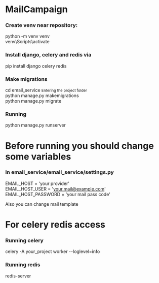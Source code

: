 # MailCampaign
### Create venv near repository:  
python -m venv venv  
venv\Scripts\activate  

### Install django, celery and redis via  
pip install django celery redis  

### Make migrations  
cd email_service <small>Entering the project folder</small>  
python manage.py makemigrations  
python manage.py migrate  

### Running  
python manage.py runserver  

# Before running you should change some variables  
### In email_service/email_service/settings.py  
EMAIL_HOST = 'your provider'  
EMAIL_HOST_USER = 'your.mail@example.com'  
EMAIL_HOST_PASSWORD = 'your mail pass code'  

Also you can change mail template  

# For celery redis access  
### Running celery  
celery -A your_project worker --loglevel=info  
### Running redis
redis-server

